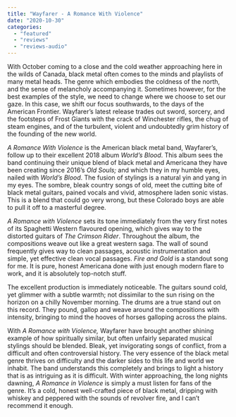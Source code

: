 ```yaml
---
title: "Wayfarer - A Romance With Violence"
date: "2020-10-30"
categories: 
  - "featured"
  - "reviews"
  - "reviews-audio"
---
```


With October coming to a close and the cold weather approaching here in the wilds of Canada, black metal often comes to the minds and playlists of many metal heads. The genre which embodies the coldness of the north, and the sense of melancholy accompanying it. Sometimes however, for the best examples of the style, we need to change where we choose to set our gaze. In this case, we shift our focus southwards, to the days of the American Frontier. Wayfarer’s latest release trades out sword, sorcery, and the footsteps of Frost Giants with the crack of Winchester rifles, the chug of steam engines, and of the turbulent, violent and undoubtedly grim history of the founding of the new world.  

_A Romance With Violence_ is the American black metal band, Wayfarer’s, follow up to their excellent 2018 album _World’s Blood_. This album sees the band continuing their unique blend of black metal and Americana they have been creating since 2016’s _Old Souls;_ and which they in my humble eyes, nailed with _World’s Blood_. The fusion of stylings is a natural yin and yang in my eyes. The sombre, bleak country songs of old, meet the cutting bite of black metal guitars, pained vocals and vivid, atmosphere laden sonic vistas. This is a blend that could go very wrong, but these Colorado boys are able to pull it off to a masterful degree. 

_A Romance with Violence_ sets its tone immediately from the very first notes of its Spaghetti Western flavoured opening, which gives way to the distorted guitars of _The Crimson Rider_. Throughout the album, the compositions weave out like a great western saga. The wall of sound frequently gives way to clean passages, acoustic instrumentation and simple, yet effective clean vocal passages. _Fire and Gold_ is a standout song for me. It is pure, honest Americana done with just enough modern flare to work, and it is absolutely top-notch stuff. 

The excellent production is immediately noticeable. The guitars sound cold, yet glimmer with a subtle warmth; not dissimilar to the sun rising on the horizon on a chilly November morning. The drums are a true stand out on this record. They pound, gallop and weave around the compositions with intensity, bringing to mind the hooves of horses galloping across the plains. 

With _A_ _Romance with Violence,_ Wayfarer have brought another shining example of how spiritually similar, but often unfairly separated musical stylings should be blended. Bleak, yet invigorating songs of conflict, from a difficult and often controversial history. The very essence of the black metal genre thrives on difficulty and the darker sides to this life and world we inhabit. The band understands this completely and brings to light a history that is as intriguing as it is difficult. With winter approaching, the long nights dawning, _A Romance in Violence_ is simply a must listen for fans of the genre. It’s a cold, honest well-crafted piece of black metal, dripping with whiskey and peppered with the sounds of revolver fire, and I can’t recommend it enough.
